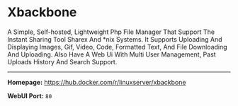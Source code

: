# Xbackbone

A Simple, Self-hosted, Lightweight Php File Manager That Support The Instant Sharing Tool Sharex And *nix Systems. It Supports Uploading And Displaying Images, Gif, Video, Code, Formatted Text, And File Downloading And Uploading. Also Have A Web Ui With Multi User Management, Past Uploads History And Search Support.

---

**Homepage:** https://hub.docker.com/r/linuxserver/xbackbone

**WebUI Port:** `80`